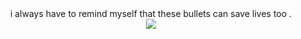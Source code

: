 <div align="center">   i always have to remind myself that these bullets can save lives too . </div> 


<div align="center">
  <img src="https://media.tenor.com/l-XSbr1IMAcAAAAi/phighting-roblox-phighting-medkit.gif">
</div>
